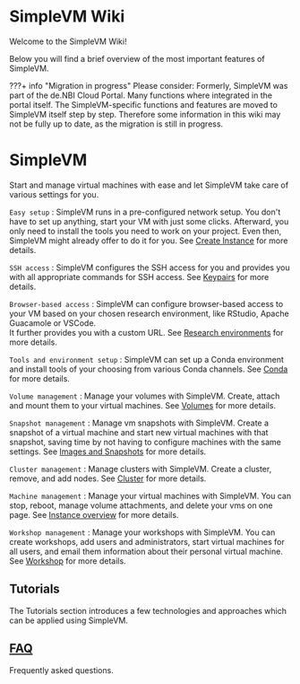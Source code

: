 # SimpleVM Wiki

Welcome to the SimpleVM Wiki!


Below you will find a brief overview of the most important features of SimpleVM.

???+ info "Migration in progress"
    Please consider: Formerly, SimpleVM was part of the de.NBI Cloud Portal. Many functions where integrated in the portal itself. The SimpleVM-specific functions and features are moved to SimpleVM itself step by step.
    Therefore some information in this wiki may not be fully up to date, as the migration is still in progress.

# SimpleVM

Start and manage virtual machines with ease and let SimpleVM take care of various settings for you.

`Easy setup`
:    SimpleVM runs in a pre-configured network setup. You don't have to set up anything, start your VM with just some 
clicks. Afterward, you only need to install the tools you need to work on your project.
Even then, SimpleVM might already offer to do it for you.
See [Create Instance](simple_vm/create_instance.md) for more details.

`SSH access`
:    SimpleVM configures the SSH access for you and provides you with all appropriate commands for SSH access.
See [Keypairs](simple_vm/keypairs.md) for more details.

`Browser-based access`
:    SimpleVM can configure browser-based access to your VM based on your chosen research environment, like
RStudio, Apache Guacamole or VSCode.<br>
It further provides you with a custom URL. 
See [Research environments](simple_vm/customization.md#research-environments) for more details.

`Tools and environment setup`
:    SimpleVM can set up a Conda environment and install tools of your choosing from various Conda channels.
See [Conda](simple_vm/customization.md#conda) for more details.

`Volume management`
:    Manage your volumes with SimpleVM. Create, attach and mount them to your virtual machines.
See [Volumes](simple_vm/volumes.md) for more details.

`Snapshot management`
:    Manage vm snapshots with SimpleVM. Create a snapshot of a virtual machine and
start new virtual machines with that snapshot, saving time by not having to configure machines with the same settings.
See [Images and Snapshots](simple_vm/snapshots.md) for more details.

`Cluster management`
:    Manage clusters with SimpleVM. Create a cluster, remove, and add nodes.
See [Cluster](simple_vm/Cluster/index.md) for more details.

`Machine management`
:    Manage your virtual machines with SimpleVM. You can stop, reboot, manage volume attachments, 
and delete your vms on one page.
See [Instance overview](simple_vm/instance_overview.md) for more details.

`Workshop management`
:    Manage your workshops with SimpleVM. You can create workshops, 
add users and administrators, start virtual machines for all users, and email them information about
their personal virtual machine.
See [Workshop](simple_vm/workshop.md) for more details.


## Tutorials

The Tutorials section introduces a few technologies and approaches which can be applied using SimpleVM.

## [FAQ](FAQ.md)

Frequently asked questions.


